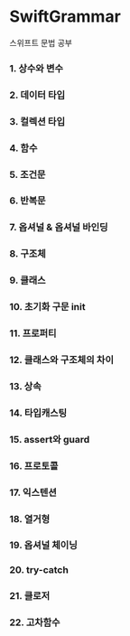 # SwiftGrammar

스위프트 문법 공부

### 1. 상수와 변수

### 2. 데이터 타입

### 3. 컬렉션 타입

### 4. 함수

### 5. 조건문

### 6. 반복문

### 7. 옵셔널 & 옵셔널 바인딩

### 8. 구조체

### 9. 클래스

### 10. 초기화 구문 init

### 11. 프로퍼티

### 12. 클래스와 구조체의 차이

### 13. 상속

### 14. 타입캐스팅

### 15. assert와 guard

### 16. 프로토콜

### 17. 익스텐션

### 18. 열거형

### 19. 옵셔널 체이닝

### 20. try-catch

### 21. 클로저

### 22. 고차함수
